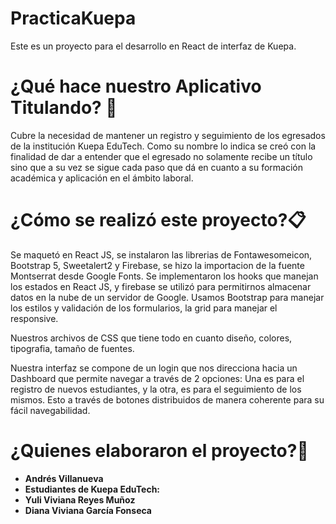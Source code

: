 # PracticaKuepa
Este es un proyecto para el desarrollo en React de interfaz de Kuepa.

# ¿Qué hace nuestro Aplicativo Titulando? 🚀

Cubre la necesidad de mantener un registro y seguimiento de los egresados de la institución Kuepa EduTech. Como su nombre lo indica se creó con la finalidad de dar a entender que el egresado no solamente recibe un título sino que a su vez se sigue cada paso que dá en cuanto a su formación académica y aplicación en el ámbito laboral.

# ¿Cómo se realizó este proyecto?📋

Se maquetó en React JS, se instalaron las librerias de Fontawesomeicon, Bootstrap 5, Sweetalert2 y Firebase, se hizo la importacion de la fuente Montserrat desde Google Fonts. Se implementaron los hooks que manejan los estados en React JS, y firebase se utilizó para permitirnos almacenar datos en la nube de un servidor de Google. Usamos Bootstrap para manejar los estilos y validación de los formularios, la grid para manejar el responsive.

Nuestros archivos de CSS que tiene todo en cuanto diseño, colores, tipografia, tamaño de fuentes.

Nuestra interfaz se compone de un login que nos direcciona hacia un Dashboard que permite navegar a través de 2 opciones: 
Una es para el registro de nuevos estudiantes, y la otra, es para el seguimiento de los mismos. Esto a través de botones distribuidos de manera coherente para su fácil navegabilidad.


# ¿Quienes elaboraron el proyecto?🔧

* **Andrés Villanueva** 
* **Estudiantes de Kuepa EduTech:**
* **Yuli Viviana Reyes Muñoz**
* **Diana Viviana García Fonseca**


